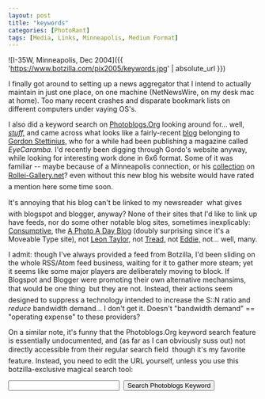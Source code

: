 ```yaml
---
layout: post
title: "keywords"
categories: [PhotoRant]
tags: [Media, Links, Minneapolis, Medium Format]
---
```



![I-35W, Minneapolis, Dec 2004]({{ 'https://www.botzilla.com/pix2005/keywords.jpg' | absolute_url }})


I finally got around to setting up a news aggregator that I intend to actually maintain in just one place, on one machine (NetNewsWire, on my desk mac at home). Too many recent crashes and disparate bookmark lists on different computers under vaying OS's.

I also did a keyword search on <a href="http://www.photoblogs.org" target="key">Photoblogs.Org</a> looking around for... well, <a href="http://www.photoblogs.org/search/?keyword=stuff" target="key"><i>stuff,</i></a> and came across what looks like a fairly-recent <a href="http://gordisdead.blogspot.com/" target="key">blog</a> belonging to <a href="http://www.eyecaramba.com/" target="key">Gordon Stettinius,</a> who for a while had been publishing a magazine called <i>EyeCaramba.</i> I'd recently been digging through Gordo's website anyway, while looking for interesting work done in 6x6 format. Some of it was familiar -- maybe because of a Minneapolis connection, or his <a href="http://www.rollei-gallery.net/elgordo/folder-list.html" target="key">collection</a> on <a href="http:/www.rollei-gallery.net/" target="key">Rollei-Gallery.net</a>? &#151;  even without this new blog his website would have rated a mention here some time soon.

<!--more-->
It's annoying that his blog can't be linked to my newsreader &#151; what gives with blogspot and blogger, anyway? None of their sites that I'd like to link up have feeds, nor do some other notable blog sites, sometimes inexplicably: <a href="" target="key"></a> <a href="http://consumptive.org/" target="key">Consumptive,</a> the <a href="http://www.aphotoaday.org/news/">A Photo A Day Blog</a> (doubly surprising since it's a Moveable Type site), not <a href="http://leontaylor-photo.blogspot.com/" target="key">Leon Taylor,</a> not <a href="http://www.brainsonfilm.com/gotreadgo/index.html" target="key">Tread,</a> not <a href="http://www.walkeast.com/diary.php" target="key">Eddie,</a> not... well, many.

I admit: though I've always provided a feed from Botzilla, I'd been sliding on the whole RSS/Atom feed business, waiting for it to gather more steam; yet it seems like some major players are deliberately moving to block. If Blogspot and Blogger were promoting their own alternative mechansims, that would be one thing &#151; but they are not. Instead, their actions seem designed to suppress a technology intended to increase the S::N ratio and <i>reduce</i> bandwidth demand... I don't get it. Doesn't "bandwidth demand" == "operating expense" to these providers?

On a similar note, it's funny that the Photoblogs.Org keyword search feature is essentially undocumented, and (as far as I can obviously suss out) not directly accessible from their regular search field &#151; though it's my favorite feature. Instead, you need to edit the URL yourself, unless you use this botzilla-exclusive magical search tool:

<form method="get" action="http://www.photoblogs.org/search/" style="margin: 0;" target="_blank"><input name="keyword" size="25" value="" />&nbsp;&nbsp;<input type="submit" value="Search Photoblogs Keyword" /></form>

&nbsp;

